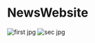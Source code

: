 # NewsWebsite

![first jpg](https://github.com/rajkamal705/NewsWebsite/assets/71245653/6636818a-678f-4429-9a55-3275bfc43ac1)
![sec jpg](https://github.com/rajkamal705/NewsWebsite/assets/71245653/16abd4ee-856b-4b56-a4fa-27159b9af897)
